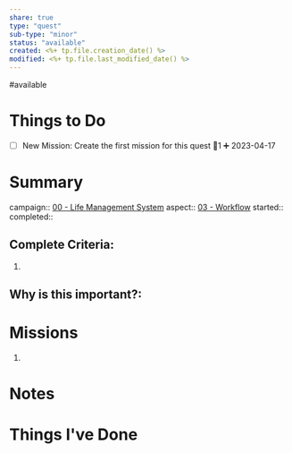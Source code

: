 ```yaml
---
share: true
type: "quest"
sub-type: "minor"
status: "available"
created: <%+ tp.file.creation_date() %> 
modified: <%+ tp.file.last_modified_date() %>
---
```

 
#available 
# Things to Do
- [ ] New Mission: Create the first mission for this quest 🥄1 ➕ 2023-04-17
# Summary
campaign:: [00 - Life Management System](./00%20-%20Life%20Management%20System.md)
aspect:: [03 - Workflow](./03%20-%20Workflow.md)
started:: 
completed::
## Complete Criteria:
1. 

## Why is this important?:

# Missions
1.

# Notes

# Things I've Done